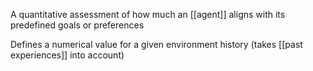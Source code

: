 A quantitative assessment of how much an [[agent]] aligns with its predefined goals or preferences

Defines a numerical value for a given environment history (takes [[past experiences]] into account)